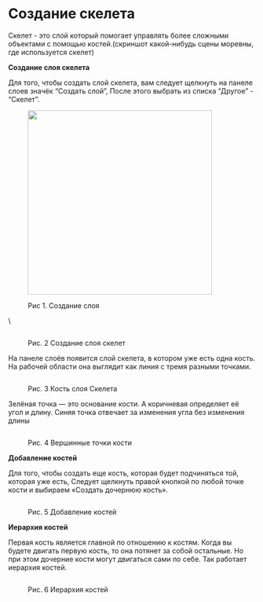 # Создание скелета

Скелет - это слой который помогает управлять более сложными объектами с помощью костей.(скриншот какой-нибудь сцены моревны, где используется скелет)

**Создание слоя скелета**

Для того, чтобы создать слой скелета, вам следует щелкнуть на панеле слоев значёк “Создать слой”, После этого выбрать из списка “Другое” - “Скелет”.

<figure><img src="https://lh7-us.googleusercontent.com/xbKS5khoLl33YfxcjJuHP9oUGDc5rSg97AdhDJrdZXGpksPUrahLM6kCgaWz6xKg1tokDKzx5AKON7cJFrz1j2bgtr83y276Lacgs6OuKrya9SM0VMboiv8pzeuw3iwo6GIJJwdUhpKhsp7MzbZXbG4" alt="" width="375"><figcaption><p>Рис 1. Создание слоя</p></figcaption></figure>

\


<figure><img src="https://lh7-us.googleusercontent.com/VY6Zc2UDY9CBIPQQK1ztpsnpg-mg2DQR97LjHUe_IYAf3SPGcL1LEBW4s6iFUp63qetWvDLrSywQyGwsHfHwmjIYTdCBOt9Na_jLpzClE5_cbTt86BZokXMSCMi1D2rWPs3g5H3X6pG09zoX6ZqTKI4" alt=""><figcaption><p>Рис. 2 Создание слоя скелет</p></figcaption></figure>

На панеле слоёв появится слой скелета, в котором уже есть одна кость. На рабочей области она выглядит как линия с тремя разными точками.&#x20;

<figure><img src="https://lh7-us.googleusercontent.com/LQtzatLDtaaCImdFdNzxkMMUZPTSOy1--7tl_ZhumK1rMljGANfWKGQPNxrsg6AOHwv5PZz0vXB1IY4fB7cEomJz7usXgCFiTCmEpQpWDYaw9wPx9siKIOvJb0W_hbmNefc_P_IoqOTe4CbDWb9NzY4" alt=""><figcaption><p>Рис. 3 Кость слоя Скелета</p></figcaption></figure>

Зелёная точка — это основание кости. А коричневая определяет её угол и длину. Синяя точка отвечает за изменения угла без изменения длины&#x20;

<figure><img src="https://lh7-us.googleusercontent.com/L8bLQQ9--vYbtr7GOFw3ZUGyKHv4qpShEjz_dLOfaWui4rW48sT7UUoB8gOzjxCui9vGm4bQnY7miwQGLo8gF2_fsNvSQP8bKd7jVsv80UNTxy37ktRj24EX-XSONV8WGf_YMalea4Jj-DTB3UorUQo" alt=""><figcaption><p>Рис. 4 Вершинные точки кости</p></figcaption></figure>

**Добавление костей**

Для того, чтобы создать еще кость, которая будет подчиняться той, которая уже есть, Следует щелкнуть  правой кнопкой по любой точке кости и выбираем «Создать дочернюю кость».

<figure><img src="https://lh7-us.googleusercontent.com/aIG2H9XghTMEuyhsMVI_0cnIBzN89NEW3i8kEngfi2D1HXz7-lXD6A9vaBkp3ZIhRvGinIo-r-TGrtr47pHZSmDTH4JMaGl6hVWODP9M3VHI3JPPyUI4GrNsUcTGt3_zcVD9BfTwV5H43S4ENgVitDI" alt=""><figcaption><p>Рис. 5 Добавление костей</p></figcaption></figure>

**Иерархия костей**

Первая кость является главной по отношению к костям. Когда вы будете двигать первую кость, то она потянет за собой остальные. Но при этом дочерние кости могут двигаться сами по себе. Так работает иерархия костей.

<figure><img src="https://lh7-us.googleusercontent.com/AGSqU184i_COsDa3Bp30kkp6GAoNJjTdELTFpWAQef3M73QPnlJIlIll-QEJy0QybMwO4Z0XQ1sjOnvyX-YXvDCGrN0I5N-5BXQhtOJAx6-epqRQcGaPqOL9U4dqD0BkvmLlv9hQLDp7jY4lBhI7xWE" alt=""><figcaption><p>Рис. 6 Иерархия костей</p></figcaption></figure>
